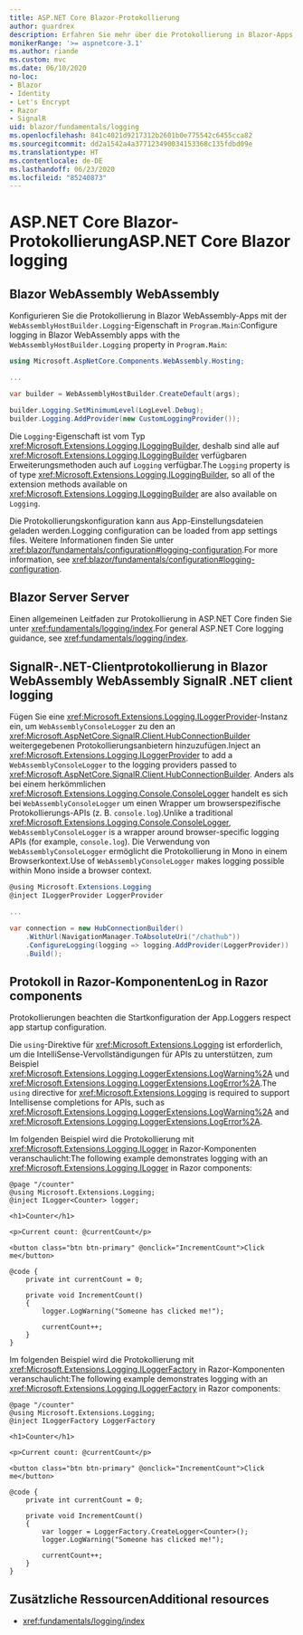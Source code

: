```yaml
---
title: ASP.NET Core Blazor-Protokollierung
author: guardrex
description: Erfahren Sie mehr über die Protokollierung in Blazor-Apps, einschließlich der Konfiguration auf Protokollebene und des Schreibens von Protokollmeldungen von Razor-Komponenten.
monikerRange: '>= aspnetcore-3.1'
ms.author: riande
ms.custom: mvc
ms.date: 06/10/2020
no-loc:
- Blazor
- Identity
- Let's Encrypt
- Razor
- SignalR
uid: blazor/fundamentals/logging
ms.openlocfilehash: 841c4021d9217312b2601b0e775542c6455cca82
ms.sourcegitcommit: dd2a1542a4a377123490034153368c135fdbd09e
ms.translationtype: HT
ms.contentlocale: de-DE
ms.lasthandoff: 06/23/2020
ms.locfileid: "85240873"
---
```

# <a name="aspnet-core-blazor-logging"></a><span data-ttu-id="8d32a-103">ASP.NET Core Blazor-Protokollierung</span><span class="sxs-lookup"><span data-stu-id="8d32a-103">ASP.NET Core Blazor logging</span></span>

## <a name="blazor-webassembly"></a>Blazor<span data-ttu-id="8d32a-104"> WebAssembly</span><span class="sxs-lookup"><span data-stu-id="8d32a-104"> WebAssembly</span></span>

<span data-ttu-id="8d32a-105">Konfigurieren Sie die Protokollierung in Blazor WebAssembly-Apps mit der `WebAssemblyHostBuilder.Logging`-Eigenschaft in `Program.Main`:</span><span class="sxs-lookup"><span data-stu-id="8d32a-105">Configure logging in Blazor WebAssembly apps with the `WebAssemblyHostBuilder.Logging` property in `Program.Main`:</span></span>

```csharp
using Microsoft.AspNetCore.Components.WebAssembly.Hosting;

...

var builder = WebAssemblyHostBuilder.CreateDefault(args);

builder.Logging.SetMinimumLevel(LogLevel.Debug);
builder.Logging.AddProvider(new CustomLoggingProvider());
```

<span data-ttu-id="8d32a-106">Die `Logging`-Eigenschaft ist vom Typ <xref:Microsoft.Extensions.Logging.ILoggingBuilder>, deshalb sind alle auf <xref:Microsoft.Extensions.Logging.ILoggingBuilder> verfügbaren Erweiterungsmethoden auch auf `Logging` verfügbar.</span><span class="sxs-lookup"><span data-stu-id="8d32a-106">The `Logging` property is of type <xref:Microsoft.Extensions.Logging.ILoggingBuilder>, so all of the extension methods available on <xref:Microsoft.Extensions.Logging.ILoggingBuilder> are also available on `Logging`.</span></span>

<span data-ttu-id="8d32a-107">Die Protokollierungskonfiguration kann aus App-Einstellungsdateien geladen werden.</span><span class="sxs-lookup"><span data-stu-id="8d32a-107">Logging configuration can be loaded from app settings files.</span></span> <span data-ttu-id="8d32a-108">Weitere Informationen finden Sie unter <xref:blazor/fundamentals/configuration#logging-configuration>.</span><span class="sxs-lookup"><span data-stu-id="8d32a-108">For more information, see <xref:blazor/fundamentals/configuration#logging-configuration>.</span></span>

## <a name="blazor-server"></a>Blazor<span data-ttu-id="8d32a-109"> Server</span><span class="sxs-lookup"><span data-stu-id="8d32a-109"> Server</span></span>

<span data-ttu-id="8d32a-110">Einen allgemeinen Leitfaden zur Protokollierung in ASP.NET Core finden Sie unter <xref:fundamentals/logging/index>.</span><span class="sxs-lookup"><span data-stu-id="8d32a-110">For general ASP.NET Core logging guidance, see <xref:fundamentals/logging/index>.</span></span>

## <a name="blazor-webassembly-signalr-net-client-logging"></a>SignalR<span data-ttu-id="8d32a-111">-.NET-Clientprotokollierung in Blazor WebAssembly</span><span class="sxs-lookup"><span data-stu-id="8d32a-111"> WebAssembly SignalR .NET client logging</span></span>

<span data-ttu-id="8d32a-112">Fügen Sie eine <xref:Microsoft.Extensions.Logging.ILoggerProvider>-Instanz ein, um `WebAssemblyConsoleLogger` zu den an <xref:Microsoft.AspNetCore.SignalR.Client.HubConnectionBuilder> weitergegebenen Protokollierungsanbietern hinzuzufügen.</span><span class="sxs-lookup"><span data-stu-id="8d32a-112">Inject an <xref:Microsoft.Extensions.Logging.ILoggerProvider> to add a `WebAssemblyConsoleLogger` to the logging providers passed to <xref:Microsoft.AspNetCore.SignalR.Client.HubConnectionBuilder>.</span></span> <span data-ttu-id="8d32a-113">Anders als bei einem herkömmlichen <xref:Microsoft.Extensions.Logging.Console.ConsoleLogger> handelt es sich bei `WebAssemblyConsoleLogger` um einen Wrapper um browserspezifische Protokollierungs-APIs (z. B. `console.log`).</span><span class="sxs-lookup"><span data-stu-id="8d32a-113">Unlike a traditional <xref:Microsoft.Extensions.Logging.Console.ConsoleLogger>, `WebAssemblyConsoleLogger` is a wrapper around browser-specific logging APIs (for example, `console.log`).</span></span> <span data-ttu-id="8d32a-114">Die Verwendung von `WebAssemblyConsoleLogger` ermöglicht die Protokollierung in Mono in einem Browserkontext.</span><span class="sxs-lookup"><span data-stu-id="8d32a-114">Use of `WebAssemblyConsoleLogger` makes logging possible within Mono inside a browser context.</span></span>

```csharp
@using Microsoft.Extensions.Logging
@inject ILoggerProvider LoggerProvider

...

var connection = new HubConnectionBuilder()
    .WithUrl(NavigationManager.ToAbsoluteUri("/chathub"))
    .ConfigureLogging(logging => logging.AddProvider(LoggerProvider))
    .Build();
```

## <a name="log-in-razor-components"></a><span data-ttu-id="8d32a-115">Protokoll in Razor-Komponenten</span><span class="sxs-lookup"><span data-stu-id="8d32a-115">Log in Razor components</span></span>

<span data-ttu-id="8d32a-116">Protokollierungen beachten die Startkonfiguration der App.</span><span class="sxs-lookup"><span data-stu-id="8d32a-116">Loggers respect app startup configuration.</span></span>

<span data-ttu-id="8d32a-117">Die `using`-Direktive für <xref:Microsoft.Extensions.Logging> ist erforderlich, um die IntelliSense-Vervollständigungen für APIs zu unterstützen, zum Beispiel <xref:Microsoft.Extensions.Logging.LoggerExtensions.LogWarning%2A> und <xref:Microsoft.Extensions.Logging.LoggerExtensions.LogError%2A>.</span><span class="sxs-lookup"><span data-stu-id="8d32a-117">The `using` directive for <xref:Microsoft.Extensions.Logging> is required to support Intellisense completions for APIs, such as <xref:Microsoft.Extensions.Logging.LoggerExtensions.LogWarning%2A> and <xref:Microsoft.Extensions.Logging.LoggerExtensions.LogError%2A>.</span></span>

<span data-ttu-id="8d32a-118">Im folgenden Beispiel wird die Protokollierung mit <xref:Microsoft.Extensions.Logging.ILogger> in Razor-Komponenten veranschaulicht:</span><span class="sxs-lookup"><span data-stu-id="8d32a-118">The following example demonstrates logging with an <xref:Microsoft.Extensions.Logging.ILogger> in Razor components:</span></span>

```razor
@page "/counter"
@using Microsoft.Extensions.Logging;
@inject ILogger<Counter> logger;

<h1>Counter</h1>

<p>Current count: @currentCount</p>

<button class="btn btn-primary" @onclick="IncrementCount">Click me</button>

@code {
    private int currentCount = 0;

    private void IncrementCount()
    {
        logger.LogWarning("Someone has clicked me!");

        currentCount++;
    }
}
```

<span data-ttu-id="8d32a-119">Im folgenden Beispiel wird die Protokollierung mit <xref:Microsoft.Extensions.Logging.ILoggerFactory> in Razor-Komponenten veranschaulicht:</span><span class="sxs-lookup"><span data-stu-id="8d32a-119">The following example demonstrates logging with an <xref:Microsoft.Extensions.Logging.ILoggerFactory> in Razor components:</span></span>

```razor
@page "/counter"
@using Microsoft.Extensions.Logging;
@inject ILoggerFactory LoggerFactory

<h1>Counter</h1>

<p>Current count: @currentCount</p>

<button class="btn btn-primary" @onclick="IncrementCount">Click me</button>

@code {
    private int currentCount = 0;

    private void IncrementCount()
    {
        var logger = LoggerFactory.CreateLogger<Counter>();
        logger.LogWarning("Someone has clicked me!");

        currentCount++;
    }
}
```

## <a name="additional-resources"></a><span data-ttu-id="8d32a-120">Zusätzliche Ressourcen</span><span class="sxs-lookup"><span data-stu-id="8d32a-120">Additional resources</span></span>

* <xref:fundamentals/logging/index>
